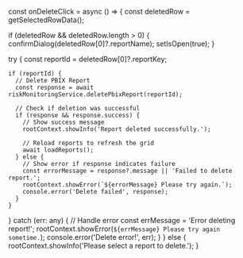 const onDeleteClick = async () => {
  const deletedRow = getSelectedRowData();

  if (deletedRow && deletedRow.length > 0) {
    confirmDialog(deletedRow[0]?.reportName);
    setIsOpen(true);
  }

  try {
    const reportId = deletedRow[0]?.reportKey;

    if (reportId) {
      // Delete PBIX Report
      const response = await riskMonitoringService.deletePbixReport(reportId);

      // Check if deletion was successful
      if (response && response.success) {
        // Show success message
        rootContext.showInfo('Report deleted successfully.');

        // Reload reports to refresh the grid
        await loadReports();
      } else {
        // Show error if response indicates failure
        const errorMessage = response?.message || 'Failed to delete report.';
        rootContext.showError(`${errorMessage} Please try again.`);
        console.error('Delete failed', response);
      }
    }
  } catch (err: any) {
    // Handle error
    const errMessage = 'Error deleting report!';
    rootContext.showError(`${errMessage} Please try again sometime.`);
    console.error('Delete error!', err);
  }
} else {
  rootContext.showInfo('Please select a report to delete.');
}